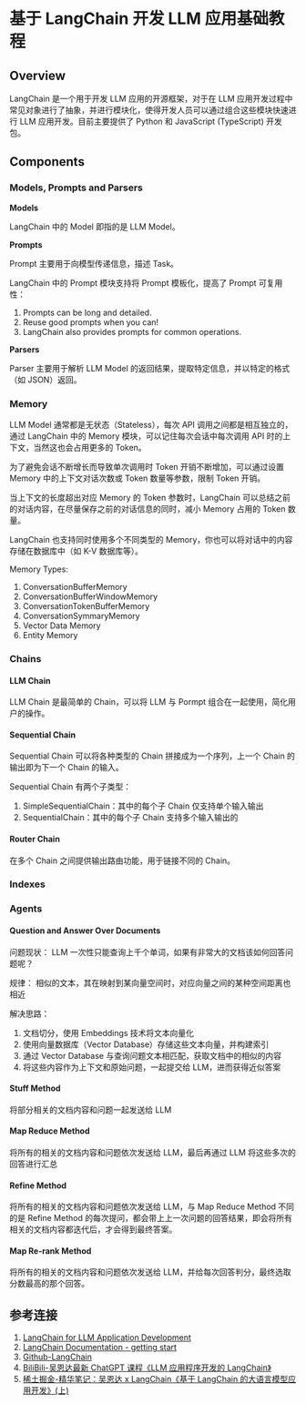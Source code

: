 # 基于 LangChain 开发 LLM 应用基础教程


## Overview

LangChain 是一个用于开发 LLM 应用的开源框架，对于在 LLM 应用开发过程中常见对象进行了抽象，并进行模块化，使得开发人员可以通过组合这些模块快速进行 LLM 应用开发。目前主要提供了 Python 和 JavaScript (TypeScript) 开发包。

## Components

### Models, Prompts and Parsers

**Models**

LangChain 中的 Model 即指的是 LLM Model。

**Prompts**

Prompt 主要用于向模型传递信息，描述 Task。

LangChain 中的 Prompt 模块支持将 Prompt 模板化，提高了 Prompt 可复用性：
1. Prompts can be long and detailed.
2. Reuse good prompts when you can!
3. LangChain also provides prompts for common operations.

**Parsers**

Parser 主要用于解析 LLM Model 的返回结果，提取特定信息，并以特定的格式（如 JSON）返回。

### Memory

LLM Model 通常都是无状态（Stateless），每次 API 调用之间都是相互独立的，通过 LangChain 中的 Memory 模块，可以记住每次会话中每次调用 API 时的上下文，当然这也会占用更多的 Token。

为了避免会话不断增长而导致单次调用时 Token 开销不断增加，可以通过设置 Memory 中的上下文对话次数或 Token 数量等参数，限制 Token 开销。

当上下文的长度超出对应 Memory 的 Token 参数时，LangChain 可以总结之前的对话内容，在尽量保存之前的对话信息的同时，减小 Memory 占用的 Token 数量。

LangChain 也支持同时使用多个不同类型的 Memory，你也可以将对话中的内容存储在数据库中（如 K-V 数据库等）。

Memory Types:
1. ConversationBufferMemory
2. ConversationBufferWindowMemory
3. ConversationTokenBufferMemory
4. ConversationSymmaryMemory
5. Vector Data Memory
6. Entity Memory

### Chains

#### LLM Chain

LLM Chain 是最简单的 Chain，可以将 LLM 与 Pormpt 组合在一起使用，简化用户的操作。

#### Sequential Chain

Sequential Chain 可以将各种类型的 Chain 拼接成为一个序列，上一个 Chain 的输出即为下一个 Chain 的输入。

Sequential Chain 有两个子类型：
1. SimpleSequentialChain：其中的每个子 Chain 仅支持单个输入输出
2. SequentialChain：其中的每个子 Chain 支持多个输入输出的

#### Router Chain

在多个 Chain 之间提供输出路由功能，用于链接不同的 Chain。


### Indexes



### Agents


#### Question and Answer Over Documents

问题现状：
LLM 一次性只能查询上千个单词，如果有非常大的文档该如何回答问题呢？

规律：
相似的文本，其在映射到某向量空间时，对应向量之间的某种空间距离也相近

解决思路：
1. 文档切分，使用 Embeddings 技术将文本向量化
2. 使用向量数据库（Vector Database）存储这些文本向量，并构建索引
3. 通过 Vector Database 与查询问题文本相匹配，获取文档中的相似的内容
4. 将这些内容作为上下文和原始问题，一起提交给 LLM，进而获得近似答案

#### Stuff Method

将部分相关的文档内容和问题一起发送给 LLM

#### Map Reduce Method

将所有的相关的文档内容和问题依次发送给 LLM，最后再通过 LLM 将这些多次的回答进行汇总

#### Refine Method

将所有的相关的文档内容和问题依次发送给 LLM，与 Map Reduce Method 不同的是 Refine Method 的每次提问，都会带上上一次问题的回答结果，即会将所有相关的文档内容都迭代后，才会得到最终答案。


#### Map Re-rank Method

将所有的相关的文档内容和问题依次发送给 LLM，并给每次回答判分，最终选取分数最高的那个回答。


## 参考连接
1. [LangChain for LLM Application Development]( https://learn.deeplearning.ai/langchain )
2. [LangChain Documentation - getting start](https://python.langchain.com/en/latest/getting_started/getting_started.html)
3. [Github-LangChain](https://github.com/hwchase17/langchain)
4. [BiliBili-吴恩达最新 ChatGPT 课程《LLM 应用程序开发的 LangChain》](https://www.bilibili.com/video/BV1zu4y1Z7mc/?p=1&vd_source=2c8ffe4f87b0f9d96f6386c909e5ac1d) 
5. [稀土掘金-精华笔记：吴恩达 x LangChain《基于 LangChain 的大语言模型应用开发》(上)](https://juejin.cn/post/7248599585735114789#heading-31)